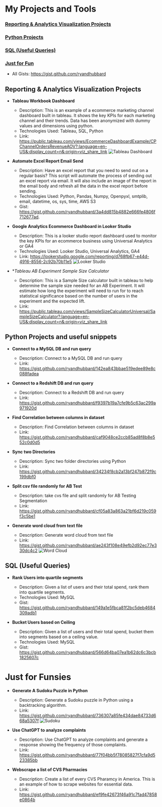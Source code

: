 # My Projects and Tools 

### [Reporting & Analytics Visualization Projects](#reporting--analytics-visualization-projects)<br>
### [Python Projects](#python-projects-and-useful-snippets)<br>
### [SQL (Useful Queries)](#sql-useful-queries)<br>
### [Just for Fun](#just-for-funsies)<br>

 - All Gists: https://gist.github.com/ryandhubbard

 ## Reporting & Analytics Visualization Projects

 - **Tableau Workbook Dashboard**
    - Description: This is an example of a ecommerce marketing channel dashboard built in tableau.  It shows the key KPIs for each marketing channel and their trends.  Data has been anonymized with dummy values and dimensions using python.
    - Technologies Used: Tableau, SQL, Python
    - Link: https://public.tableau.com/views/EcommerceDashboardExample/CPChannelOrdersRevenueAOV?:language=en-US&:display_count=n&:origin=viz_share_link
    ![Tableau Dashboard](https://user-images.githubusercontent.com/935207/276493972-17eef11b-10f2-4cc1-932f-a81d4dce1bbb.gif)

- **Automate Excel Report Email Send**
    - Description: Have an excel report that you need to send out on a regular basis? This script will automate the process of sending out an excel report via email.  It will also include an image of the report in the email body and refresh all the data in the excel report before sending.
    - Technologies Used: Python, Pandas, Numpy, Openpyxl, smtplib, email, datetime, os, sys, time, AWS S3
    - Gist: https://gist.github.com/ryandhubbard/3a4dd815b4882e666fe4806f712677ad.

- **Google Analytics Ecommerce Dashboard in Looker Studio**
    - Description: This is a looker studio report dashboard used to monitor the key KPIs for an ecommerce business using Universal Analytics or GA4
    - Technologies Used: Looker Studio, Universal Analytics, GA4
    - Link: https://lookerstudio.google.com/reporting/d768fb67-e44d-4916-8556-2c92b70b11e5
    ![Looker Studio](https://user-images.githubusercontent.com/935207/273344379-6c30305a-f1bf-417a-9649-47921d0812fe.gif)

 - **Tableau AB Experiment Sample Size Calculator*
    - Description: This is a Sample Size calculator built in tableau to help determine the sample size needed for an AB Experiment.  It will estimate how long the experiment will need to run for to reach statistical significance based on the number of users in the experiment and the expected lift.
    - Link: https://public.tableau.com/views/SampleSizeCalculatorUniversal/SampleSizeCalculator?:language=en-US&:display_count=n&:origin=viz_share_link

 ## Python Projects and useful snippets

 - **Connect to a MySQL DB and run query**
    - Description: Connect to a MySQL DB and run query
    - Link: https://gist.github.com/ryandhubbard/142ea843bbae519edee89e8c088fadea

 - **Connect to a Redshift DB and run query**
    - Description: Connect to a Redshift DB and run query
    - Link: https://gist.github.com/ryandhubbard/f9397b19a7cfe9b5c63ac299a971920d

 - **Find Correlation between columns in dataset**
    - Description: Find Correlation between columns in dataset
    - Link: https://gist.github.com/ryandhubbard/caf9048ce2ccb85ad8f8b8e552c0d0d5

- **Sync two Directories**
    - Description: Sync two folder directories using Python
    - Link: https://gist.github.com/ryandhubbard/34234f8cb2a13bf247b872f9c199dbf0

- **Split csv file randomly for AB Test**
    - Description: take cvs file and split randomly for AB Testing Segmentation
    - Link: https://gist.github.com/ryandhubbard/cf05a83a863a21bf6d219c059f3c5be1

- **Generate word cloud from text file**
    - Description: Generate word cloud from text file
    - Link: https://gist.github.com/ryandhubbard/ae243f108e49efb2d92ec77e330dc4c2
        ![Word Cloud](https://user-images.githubusercontent.com/935207/271796667-716d976a-a3c0-40ec-8c22-83acd1ab6470.png)

 ## SQL (Useful Queries)

- **Rank Users into quartile segments**
    - Description: Given a list of users and their total spend, rank them into quartile segments.
    - Technologies Used: MySQL
    - Gist: https://gist.github.com/ryandhubbard/149a1e5fbca81f2bc5deb4684309adb1

- **Bucket Users based on Ceiling**
    - Description: Given a list of users and their total spend, bucket them into segments based on a ceiling value.
    - Technologies Used: MySQL
    - Gist: https://gist.github.com/ryandhubbard/566d64ba07ea1b62dc6c3bcb1825607c

 # Just for Funsies
    
- **Generate A Sudoku Puzzle in Python**
    - Description: Generate a Sudoku puzzle in Python using a backtracking algorithm.
    - Link: https://gist.github.com/ryandhubbard/736307a85fe434dae84733d668a5307f
    ![Sudoku](https://user-images.githubusercontent.com/935207/206568981-73fe117d-5441-48a2-b3f6-011a9af7a700.png)

- **Use ChatGPT to analyze complaints**
    - Description: Use ChatGPT to analyze complaints and generate a response showing the frequency of those complaints.
    - Link: https://gist.github.com/ryandhubbard/77f04bb5f78085827f7cfa9d523385bb

- **Webscrape a list of CVS Pharmacies**
    - Description: Create a list of every CVS Pharamcy in America. This is an example of how to scrape websites for essential data.
    - Link: https://gist.github.com/ryandhubbard/ef9fe42673f46a91c7fad47858e0864b





<!-- - **Customer Retention Rates**
    - Description: Brief description of the project.
    - Technologies Used: List of technologies used in the project.
    - Link: Link to the project (if applicable). -->



